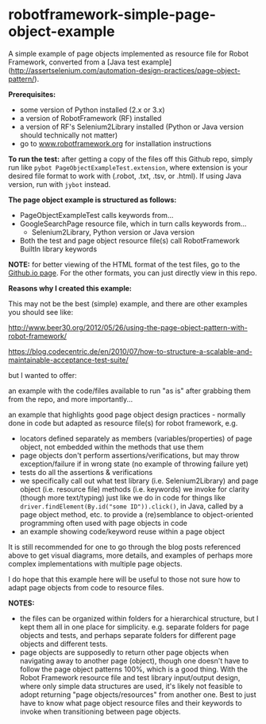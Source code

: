 robotframework-simple-page-object-example
=========================================

A simple example of page objects implemented as resource file for Robot Framework, converted from a [Java test example] (http://assertselenium.com/automation-design-practices/page-object-pattern/).

**Prerequisites:**

* some version of Python installed (2.x or 3.x)
* a version of RobotFramework (RF) installed
* a version of RF's Selenium2Library installed (Python or Java version should technically not matter)
* go to www.robotframework.org for installation instructions

**To run the test:** after getting a copy of the files off this Github repo, simply run like `pybot PageObjectExampleTest.extension`, where extension is your desired file format to work with (.robot, .txt, .tsv, or .html). If using Java version, run with `jybot` instead.

**The page object example is structured as follows:**

* PageObjectExampleTest calls keywords from...
 * GoogleSearchPage resource file, which in turn calls keywords from...
   * Selenium2Library, Python version or Java version
* Both the test and page object resource file(s) call RobotFramework BuiltIn library keywords

**NOTE:** for better viewing of the HTML format of the test files, go to the [Github.io page](http://daluu.github.io/robotframework-simple-page-object-example/). For the other formats, you can just directly view in this repo.

**Reasons why I created this example:**

This may not be the best (simple) example, and there are other examples you should see like:

http://www.beer30.org/2012/05/26/using-the-page-object-pattern-with-robot-framework/

https://blog.codecentric.de/en/2010/07/how-to-structure-a-scalable-and-maintainable-acceptance-test-suite/

but I wanted to offer:

an example with the code/files available to run "as is" after grabbing them from the repo, and more importantly...

an example that highlights good page object design practices - normally done in code but adapted as resource file(s) for robot framework, e.g. 
* locators defined separately as members (variables/properties) of page object, not embedded within the methods that use them
* page objects don't perform assertions/verifications, but may throw exception/failure if in wrong state (no example of throwing failure yet)
* tests do all the assertions & verifications
* we specifically call out what test library (i.e. Selenium2Library) and page object (i.e. resource file) methods (i.e. keywords) we invoke for clarity (though more text/typing) just like we do in code for things like `driver.findElement(By.id("some ID")).click()`, in Java, called by a page object method, etc. to provide a (re)semblance to object-oriented programming often used with page objects in code
* an example showing code/keyword reuse within a page object

It is still recommended for one to go through the blog posts referenced above to get visual diagrams, more details, and examples of perhaps more complex implementations with multiple page objects.

I do hope that this example here will be useful to those not sure how to adapt page objects from code to resource files.

**NOTES:**

* the files can be organized within folders for a hierarchical structure, but I kept them all in one place for simplicity. e.g. separate folders for page objects and tests, and perhaps separate folders for different page objects and different tests.
* page objects are supposedly to return other page objects when navigating away to another page (object), though one doesn't have to follow the page object patterns 100%, which is a good thing. With the Robot Framework resource file and test library input/output design, where only simple data structures are used, it's likely not feasible to adopt returning "page objects/resources" from another one. Best to just have to know what page object resource files and their keywords to invoke when transitioning between page objects.



